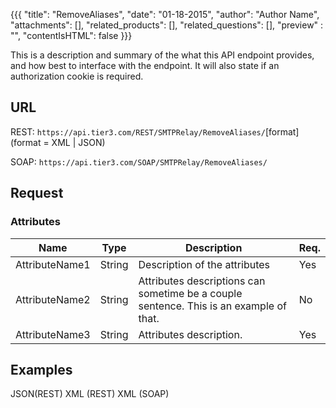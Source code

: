 {{{
  "title": "RemoveAliases",
  "date": "01-18-2015",
  "author": "Author Name",
  "attachments": [],
  "related_products": [],
  "related_questions": [],
  "preview" : "",
  "contentIsHTML": false
}}}

This is a description and summary of the what this API endpoint provides, and how best to interface with the endpoint. It will also state if an authorization cookie is required.

## URL

<div class="kb-api-urls">
  <div class="kb-api-urls-inner">
    <p>REST: <span class="url"><code>https://api.tier3.com/REST/SMTPRelay/RemoveAliases/</code></span>[format](format =  XML | JSON)</p>
    <p>SOAP: <span class="url"><code>https://api.tier3.com/SOAP/SMTPRelay/RemoveAliases/</code></span></p>
  </div>
</div>


## Request
### Attributes

| Name         | Type   | Description                                                                      | Req. |
|--------------|--------|----------------------------------------------------------------------------------|------|
| AttributeName1 | String | Description of the attributes                                                   | Yes  |
| AttributeName2 | String | Attributes descriptions can sometime be a couple sentence. This is an example of that. | No   |
| AttributeName3 | String | Attributes description.                                      | Yes  |


## Examples

<div class="kb-api-examples">
  <div class="kb-api-examples-header">
    <a class="kb-api-example-title active">JSON(REST)</a>
    <a class="kb-api-example-title">XML (REST)</a>
    <a class="kb-api-example-title">XML (SOAP)</a>
  </div>
</div>